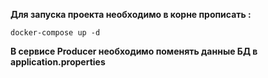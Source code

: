 **Для запуска проекта необходимо в корне прописать :**
```
docker-compose up -d
```
**В сервисе Producer необходимо поменять данные БД в application.properties**
